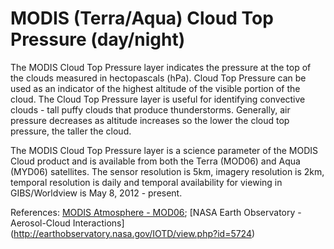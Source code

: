 # MODIS (Terra/Aqua) Cloud Top Pressure (day/night)
The MODIS Cloud Top Pressure layer indicates the pressure at the top of the clouds measured in hectopascals (hPa). Cloud Top Pressure can be used as an indicator of the highest altitude of the visible portion of the cloud. The Cloud Top Pressure layer is useful for identifying convective clouds - tall puffy clouds that produce thunderstorms. Generally, air pressure decreases as altitude increases so the lower the cloud top pressure, the taller the cloud.

The MODIS Cloud Top Pressure layer is a science parameter of the MODIS Cloud product and is available from both the Terra (MOD06) and Aqua (MYD06) satellites. The sensor resolution is 5km, imagery resolution is 2km, temporal resolution is daily and temporal availability for viewing in GIBS/Worldview is May 8, 2012 - present.

References: [MODIS Atmosphere - MOD06](http://modis-atmos.gsfc.nasa.gov/MOD06_L2/format.html); [NASA Earth Observatory - Aerosol-Cloud Interactions] (http://earthobservatory.nasa.gov/IOTD/view.php?id=5724)
